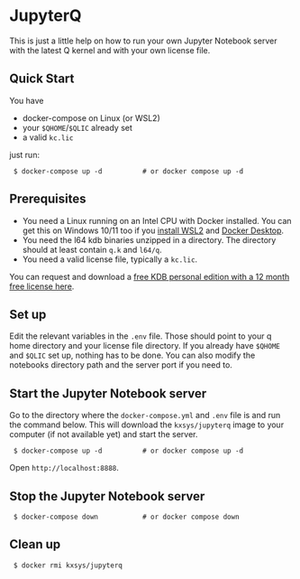 # JupyterQ

This is just a little help on how to run your own Jupyter Notebook server with the latest Q kernel and with your own license file.

## Quick Start

You have
 * docker-compose on Linux (or WSL2)
 * your `$QHOME`/`$QLIC` already set
 * a valid `kc.lic` 

just run:


```
 $ docker-compose up -d          # or docker compose up -d
```

## Prerequisites

 * You need a Linux running on an Intel CPU with Docker installed. You can get this on Windows 10/11 too if you [install WSL2](https://learn.microsoft.com/en-us/windows/wsl/install) and [Docker Desktop](https://www.docker.com/products/docker-desktop).
 * You need the l64 kdb binaries unzipped in a directory. The directory should at least contain `q.k` and `l64/q`.
 * You need a valid license file, typically a `kc.lic`. 
   
You can request and download a [free KDB personal edition with a 12 month free license here](https://kx.com/kdb-personal-edition-download/).
  
## Set up

Edit the relevant variables in the `.env` file. Those should point to your q home directory and your license file directory.
If you already have `$QHOME` and `$QLIC` set up, nothing has to be done.
You can also modify the notebooks directory path and the server port if you need to.

## Start the Jupyter Notebook server

Go to the directory where the `docker-compose.yml` and `.env` file is and run the command below.
This will download the `kxsys/jupyterq` image to your computer (if not available yet) and start the server.

```
 $ docker-compose up -d          # or docker compose up -d
```

Open `http://localhost:8888`.

## Stop the Jupyter Notebook server

```
 $ docker-compose down           # or docker compose down
```

## Clean up

```
 $ docker rmi kxsys/jupyterq
```

